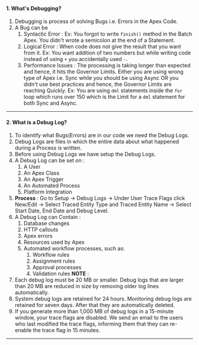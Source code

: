#### 1. What's Debugging?
1. Debugging is process of solving Bugs i.e. Errors in the Apex Code.
2. A Bug can be
	1. Syntactic Error : Ex: You forgot to write `finish()` method in the Batch Apex. You didn't wrote a semicolon at the end of a Statement.
	2. Logical Error : When code does not give the result that you want from it. Ex: You want addition of two numbers but while writing code instead of using `+` you accidentally used `-`.
	3. Performance Issues : The processing is taking longer than expected and hence, it hits the Governor Limits. Either you are using wrong type of Apex i.e. Sync while you should be using Async OR you didn't use best practices and hence, the Governor Limits are reaching Quickly. Ex: You are using `dml` statements inside the `for` loop which runs over 150 which is the Limit for a `dml` statement for both Sync and Async.
____
#### 2. What is a Debug Log?
1. To identify what Bugs(Errors) are in our code we need the Debug Logs.
2. Debug Logs are files in which the entire data about what happened during a Process is written.
3. Before using Debug Logs we have setup the Debug Logs.
4. A Debug Log can be set on :
	1. A User
	2. An Apex Class
	3. An Apex Trigger
	4. An Automated Process
	5. Platform Integration
5. **Process** : Go to Setup &rarr; Debug Logs &rarr; Under User Trace Flags click New/Edit &rarr; Select Traced Entity Type and Traced Entity Name &rarr; Select Start Date, End Date and Debug Level.
6. A Debug Log can Contain :
	1. Database changes
	2. HTTP callouts
	3. Apex errors
	4. Resources used by Apex
	5. Automated workflow processes, such as:
		1. Workflow rules
		2. Assignment rules
		3. Approval processes
		4. Validation rules
**NOTE** : 
1. Each debug log must be 20 MB or smaller. Debug logs that are larger than 20 MB are reduced in size by removing older log lines automatically.
2. System debug logs are retained for 24 hours. Monitoring debug logs are retained for seven days. After that they are automatically deleted.
3. If you generate more than 1,000 MB of debug logs in a 15-minute window, your trace flags are disabled. We send an email to the users who last modified the trace flags, informing them that they can re-enable the trace flag in 15 minutes.
_____
